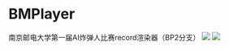 # BMPlayer
南京邮电大学第一届AI炸弹人比赛record渲染器（BP2分支）
![](http://imgsrc.baidu.com/forum/pic/item/fb9c45f7905298226f361d5ddfca7bcb0b46d462.jpg)
![](http://imgsrc.baidu.com/forum/pic/item/19b007fbfbedab64d067695eff36afc378311e52.jpg)
